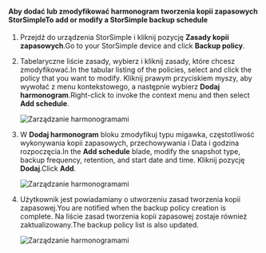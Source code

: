 
<!--author=alkohli last changed: 01/02/17-->

#### <a name="to-add-or-modify-a-storsimple-backup-schedule"></a><span data-ttu-id="76196-101">Aby dodać lub zmodyfikować harmonogram tworzenia kopii zapasowych StorSimple</span><span class="sxs-lookup"><span data-stu-id="76196-101">To add or modify a StorSimple backup schedule</span></span>

1. <span data-ttu-id="76196-102">Przejdź do urządzenia StorSimple i kliknij pozycję **Zasady kopii zapasowych**.</span><span class="sxs-lookup"><span data-stu-id="76196-102">Go to your StorSimple device and click **Backup policy**.</span></span>

2. <span data-ttu-id="76196-103">Tabelaryczne liście zasady, wybierz i kliknij zasady, które chcesz zmodyfikować.</span><span class="sxs-lookup"><span data-stu-id="76196-103">In the tabular listing of the policies, select and click the policy that you want to modify.</span></span> <span data-ttu-id="76196-104">Kliknij prawym przyciskiem myszy, aby wywołać z menu kontekstowego, a następnie wybierz **Dodaj harmonogram**.</span><span class="sxs-lookup"><span data-stu-id="76196-104">Right-click to invoke the context menu and then select **Add schedule**.</span></span>

    ![Zarządzanie harmonogramami](./media/storsimple-8000-add-modify-backup-schedule-u2/addschedule1.png)

3. <span data-ttu-id="76196-106">W **Dodaj harmonogram** bloku zmodyfikuj typu migawka, częstotliwość wykonywania kopii zapasowych, przechowywania i Data i godzina rozpoczęcia.</span><span class="sxs-lookup"><span data-stu-id="76196-106">In the **Add schedule** blade, modify the snapshot type, backup frequency, retention, and start date and time.</span></span> <span data-ttu-id="76196-107">Kliknij pozycję **Dodaj**.</span><span class="sxs-lookup"><span data-stu-id="76196-107">Click **Add**.</span></span>

    ![Zarządzanie harmonogramami](./media/storsimple-8000-add-modify-backup-schedule-u2/addschedule5.png)

4. <span data-ttu-id="76196-109">Użytkownik jest powiadamiany o utworzeniu zasad tworzenia kopii zapasowej.</span><span class="sxs-lookup"><span data-stu-id="76196-109">You are notified when the backup policy creation is complete.</span></span> <span data-ttu-id="76196-110">Na liście zasad tworzenia kopii zapasowej zostaje również zaktualizowany.</span><span class="sxs-lookup"><span data-stu-id="76196-110">The backup policy list is also updated.</span></span>

    ![Zarządzanie harmonogramami](./media/storsimple-8000-add-modify-backup-schedule-u2/addschedule4.png)

